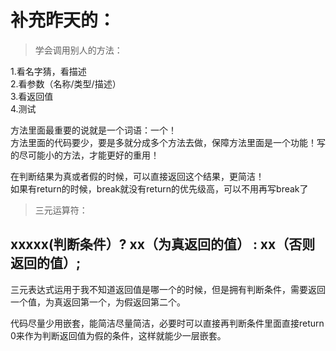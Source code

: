 补充昨天的：
==
 >学会调用别人的方法：  
  
1.看名字猜，看描述  
2.看参数（名称/类型/描述）  
3.看返回值  
4.测试  


方法里面最重要的说就是一个词语：一个！  
方法里面的代码要少，要是多就分成多个方法去做，保障方法里面是一个功能！写的尽可能小的方法，才能更好的重用！  
 
 在判断结果为真或者假的时候，可以直接返回这个结果，更简洁！  
 如果有return的时候，break就没有return的优先级高，可以不用再写break了  
   
  > 三元运算符： 
  
xxxxx(判断条件）? xx（为真返回的值） : xx（否则返回的值）;  
-- 
三元表达式运用于我不知道返回值是哪一个的时候，但是拥有判断条件，需要返回一个值，为真返回第一个，为假返回第二个。  

代码尽量少用嵌套，能简洁尽量简洁，必要时可以直接再判断条件里面直接return 0来作为判断返回值为假的条件，这样就能少一层嵌套。
